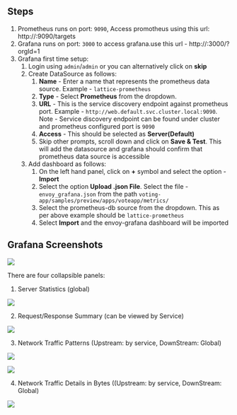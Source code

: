 ## Steps

1. Prometheus runs on port: `9090`, Access promotheus using this url:  http://<load-balancer-dns-name>:9090/targets
2. Grafana runs on port: `3000` to access grafana.use this url - http://<load-balancer-dns-name>:3000/?orgId=1
3. Grafana first time setup:
    1. Login using `admin`/`admin` or you can alternatively click on **skip**
    2. Create DataSource as follows:
        1. **Name** - Enter a name that represents the prometheus data source. Example - `lattice-prometheus`
        2. **Type** - Select **Prometheus** from the dropdown.
        3. **URL** - This is the service discovery endpoint against prometheus port. Example - `http://web.default.svc.cluster.local:9090`. Note - Service discovery endpoint can be found under cluster and prometheus configured port is `9090`
        4. **Access** - This should be selected as **Server(Default)**
        5. Skip other prompts, scroll down and click on **Save & Test**. This will add the datasource and grafana should confirm that prometheus data source is accessible
    3. Add dashboard as follows:
        1. On the left hand panel, click on **+** symbol and select the option - **Import**
        2. Select the option **Upload .json File**. Select the file - `envoy_grafana.json` from the path `voting-app/samples/preview/apps/voteapp/metrics/`
        3. Select the prometheus-db source from the dropdown. This as per above example should be `lattice-prometheus`
        4. Select **Import** and the envoy-grafana dashboard will be imported

## Grafana Screenshots

![](https://raw.githubusercontent.com/aws-samples/voting-app/master/images/grafana-dashboard/grafana-setup.jpeg?token=AAJv-gI4ZoOM5LwRR1mzAPqfSJhfx622ks5cBFDXwA%3D%3D)

There are four collapsible panels:

1. Server Statistics (global)

![](https://raw.githubusercontent.com/aws-samples/voting-app/master/images/grafana-dashboard/server-statistics.jpeg?token=AAJv-hZEfQa4_tiW_MSH8pGzOR9pAUnrks5cBFMvwA%3D%3D)

2. Request/Response Summary (can be viewed by Service)

![](https://raw.githubusercontent.com/aws-samples/voting-app/master/images/grafana-dashboard/requests-response-summary.jpeg?token=AAJv-tDPSQ0q9_XUHZbHbY3mDIl-WwJAks5cBFMbwA%3D%3D)

3. Network Traffic Patterns (Upstream: by service, DownStream: Global)

![](https://raw.githubusercontent.com/aws-samples/voting-app/master/images/grafana-dashboard/network-traffic-patterns-1.jpeg?token=AAJv-qfocMZLaKVYOc8WLk4DeHDPpnJ7ks5cBFLiwA%3D%3D)

![](https://raw.githubusercontent.com/aws-samples/voting-app/master/images/grafana-dashboard/network-traffic-patterns-2.jpeg?token=AAJv-hZthTZFv2xOntRlFFUdPjSci8Pwks5cBFMDwA%3D%3D)

4. Network Traffic Details in Bytes ((Upstream: by service, DownStream: Global) 

![](https://raw.githubusercontent.com/aws-samples/voting-app/master/images/grafana-dashboard/network-traffic-details.jpeg?token=AAJv-ri4prUti-QR5416l2mVduDNV4cbks5cBFKowA%3D%3D)
